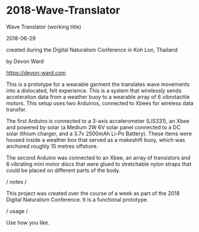 # 2018-Wave-Translator

Wave Translator (working title)

2018-06-29

created during the Digital Naturalism Conference in Koh Lon, Thailand

by Devon Ward

https://devon-ward.com

This is a prototype for a wearable garment the translates wave movements into a 
dislocated, felt experience. This is a system that wirelessly sends acceleration 
data from a weather buoy to a wearable array of 6 vibrotactile motors. This setup 
uses two Arduinos, connected to Xbees for wireless data transfer. 
                
The first Arduino is connected to a 3-axis accelerometer (LIS331), an Xbee and powered 
by solar (a Medium 2W 6V solar panel connected to a DC solar lithium charger, and 
a 3.7v 2500mAh Li-Po Battery). These items were housed inside a weather box
that served as a makeshift buoy, which was anchored roughly 15 metres offshore.
                
The second Arduino was connected to an Xbee, an array of transistors and 6 vibrating
mini motor discs that were glued to stretchable nylon straps that could be placed on
different parts of the body. 
               
/ notes /  

This project was created over the course of a week as part of the 2018 Digital 
Naturalism Conference. It is a functional prototype.
                
/ usage /   

Use how you like.
                
                
                
